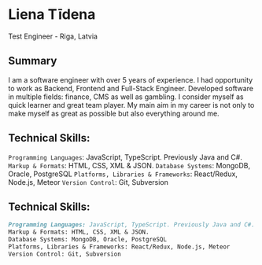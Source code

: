 # Liena Tīdena

Test Engineer - Riga, Latvia

## Summary
I am a software engineer with over 5 years of experience. I had opportunity to work as Backend, Frontend and Full-Stack Engineer. Developed software in multiple fields: finance, CMS as well as gambling. I consider myself as quick learner and great team player. My main aim in my career is not only to make myself as great as possible but also everything around me.

## Technical Skills:
`Programming Languages`: JavaScript, TypeScript. Previously Java and C#.
`Markup & Formats`: HTML, CSS, XML & JSON.
`Database Systems`: MongoDB, Oracle, PostgreSQL
`Platforms, Libraries & Frameworks`: React/Redux, Node.js, Meteor
`Version Control`: Git, Subversion

## Technical Skills:
```markdown
Programming Languages: JavaScript, TypeScript. Previously Java and C#.
Markup & Formats: HTML, CSS, XML & JSON.
Database Systems: MongoDB, Oracle, PostgreSQL
Platforms, Libraries & Frameworks: React/Redux, Node.js, Meteor
Version Control: Git, Subversion
```

